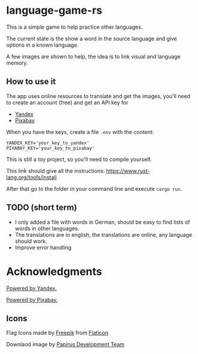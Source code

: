 # language-game-rs

This is a simple game to help practice other languages.

The current state is the show a word in the source language and give options in a known language.

A few images are shown to help, the idea is to link visual and language memory.

## How to use it

The app uses online resources to translate and get the images, you'll need to create an account (free) and get an API key for

  - [Yandex](https://translate.yandex.com/developers)
  - [Pixabay](https://pixabay.com/api/docs/)

When you have the keys, create a file `.env` with the content:
```
YANDEX_KEY='your_key_to_yandex'
PIXABAY_KEY='your_key_to_pixabay'
```

This is still a toy project, so you'll need to compile yourself.

This link should give all the instructions: https://www.rust-lang.org/tools/install

After that go to the folder in your command line and execute `cargo run`.

## TODO (short term)

- I only added a file with words in German, should be easy to find lists of words in other languages.
- The translations are in english, the translations are online, any language should work.
- Improve error handling


# Acknowledgments

[Powered by Yandex.](http://translate.yandex.com/)

[Powered by Pixabay.](https://pixabay.com/)


## Icons

Flag Icons made by [Freepik](https://www.flaticon.com/authors/freepik) from [Flaticon](https://www.flaticon.com/)

Downlaod image by [Papirus Development Team](https://github.com/PapirusDevelopmentTeam)